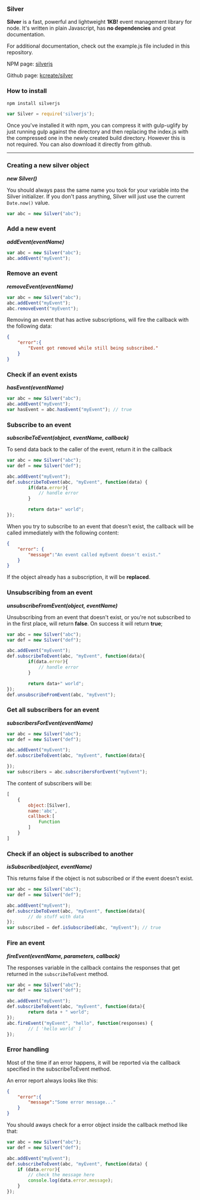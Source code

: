 ### Silver
__Silver__ is a fast, powerful and lightweight __1KB!__ event management library for node. It's written in plain Javascript, has __no dependencies__ and great documentation.

For additional documentation, check out the example.js file included in this repository.

NPM page: [silverjs](https://www.npmjs.com/package/silverjs)

Github page: [kcreate/silver](https://github.com/KCreate/silver)

### How to install

```sh
npm install silverjs
```
```javascript
var Silver = require('silverjs');
```
Once you've installed it with npm, you can compress it with gulp-uglify by just running gulp against the directory and then replacing the index.js with the compressed one in the newly created build directory. However this is not required. You can also download it directly from github.

___

### Creating a new silver object
___new Silver()___

You should always pass the same name you took for your variable into the Silver initializer. If you don't pass anything, Silver will just use the current ```Date.now()``` value.
```javascript
var abc = new Silver("abc");
```

### Add a new event
___addEvent(eventName)___

```javascript
var abc = new Silver("abc");
abc.addEvent("myEvent");
```

### Remove an event
___removeEvent(eventName)___

```javascript
var abc = new Silver("abc");
abc.addEvent("myEvent");
abc.removeEvent("myEvent");
```

Removing an event that has active subscriptions, will fire the callback with the following data:
```json
{
	"error":{
		"Event got removed while still being subscribed."
	}
}
```

### Check if an event exists
___hasEvent(eventName)___

```javascript
var abc = new Silver("abc");
abc.addEvent("myEvent");
var hasEvent = abc.hasEvent("myEvent"); // true
```

### Subscribe to an event
___subscribeToEvent(object, eventName, callback)___

To send data back to the caller of the event, return it in the callback
```javascript
var abc = new Silver("abc");
var def = new Silver("def");

abc.addEvent("myEvent");
def.subscribeToEvent(abc, "myEvent", function(data) {
        if(data.error){
			// handle error
		}

		return data+" world";
});
```

When you try to subscribe to an event that doesn't exist, the callback will be called immediately with the following content:
```json
{
	"error": {
		"message":"An event called myEvent doesn't exist."
	}
}
```

If the object already has a subscription, it will be __replaced__.

### Unsubscribing from an event
___unsubscribeFromEvent(object, eventName)___

Unsubscribing from an event that doesn't exist, or you're not subscribed to in the first place, will return __false__. On success it will return __true__;
```javascript
var abc = new Silver("abc");
var def = new Silver("def");

abc.addEvent("myEvent");
def.subscribeToEvent(abc, "myEvent", function(data){
        if(data.error){
			// handle error
		}

		return data+" world";
});
def.unsubscribeFromEvent(abc, "myEvent");
```

### Get all subscribers for an event
___subscribersForEvent(eventName)___

```javascript
var abc = new Silver("abc");
var def = new Silver("def");

abc.addEvent("myEvent");
def.subscribeToEvent(abc, "myEvent", function(data){

});
var subscribers = abc.subscribersForEvent("myEvent");
```
The content of subscribers will be:
```javascript
[
	{
		object:[Silver],
		name:'abc',
		callback:[
			Function
		]
	}
]
```

### Check if an object is subscribed to another
___isSubscribed(object, eventName)___

This returns false if the object is not subscribed or if the event doesn't exist.
```javascript
var abc = new Silver("abc");
var def = new Silver("def");

abc.addEvent("myEvent");
def.subscribeToEvent(abc, "myEvent", function(data){
        // do stuff with data
});
var subscribed = def.isSubscribed(abc, "myEvent"); // true
```

### Fire an event
___fireEvent(eventName, parameters, callback)___

The responses variable in the callback contains the responses that get returned in the ```subscribeToEvent``` method.
```javascript
var abc = new Silver("abc");
var def = new Silver("def");

abc.addEvent("myEvent");
def.subscribeToEvent(abc, "myEvent", function(data){
        return data + " world";
});
abc.fireEvent("myEvent", "hello", function(responses) {
        // [ 'hello world' ]
});
```

### Error handling
Most of the time if an error happens, it will be reported via the callback specified in the subscribeToEvent method.

An error report always looks like this:
```json
{
	"error":{
		"message":"Some error message..."
	}
}
```

You should aways check for a error object inside the callback method like that:
```javascript
var abc = new Silver("abc");
var def = new Silver("def");

abc.addEvent("myEvent");
def.subscribeToEvent(abc, "myEvent", function(data) {
    if (data.error){
		// check the message here
		console.log(data.error.message);
	}
});
```
